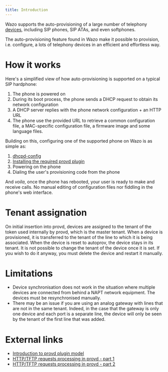 ```yaml
---
title: Introduction
---
```


Wazo supports the auto-provisioning of a large number of telephony
[devices](/uc-doc/ecosystem/supported_devices), including SIP phones, SIP ATAs,
and even softphones.

The auto-provisioning feature found in Wazo make it possible to
provision, i.e. configure, a lots of telephony devices in an efficient
and effortless way.

How it works
============

Here's a simplified view of how auto-provisioning is supported on a
typical SIP hardphone:

1.  The phone is powered on
2.  During its boot process, the phone sends a DHCP request to obtain
    its network configuration
3.  A DHCP server replies with the phone network configuration + an HTTP
    URL
4.  The phone use the provided URL to retrieve a common configuration
    file, a MAC-specific configuration file, a firmware image and some
    language files.

Building on this, configuring one of the supported phone on Wazo is as
simple as:

1.  [dhcpd-config](/uc-doc/administration/provisioning/basic_configuration)
2.  [Installing the required provd plugin](/uc-doc/administration/provisioning/adv_configuration)
3.  Powering on the phone
4.  Dialing the user's provisioning code from the phone

And *voila*, once the phone has rebooted, your user is ready to make and
receive calls. No manual editing of configuration files nor fiddling in
the phone's web interface.

Tenant assignation
==================

On initial insertion into provd, devices are assigned to the tenant of
the token used internally by provd, which is the master tenant. When a
device is provisioned, it is transferred to the tenant of the line to
which it is being associated. When the device is reset to autoprov, the
device stays in its tenant. It is not possible to change the tenant of
the device once it is set. If you wish to do it anyway, you must delete
the device and restart it manually.

Limitations
===========

-   Device synchronisation does not work in the situation where multiple
    devices are connected from behind a NAPT network equipment. The
    devices must be resynchronised manually.
-   There may be an issue if you are using an analog gateway with lines
    that are not in the same tenant. Indeed, in the case that the
    gateway is only one device and each port is a separate line, the
    device will only be seen by the tenant of the first line that was
    added.

External links
==============

-   [Introduction to provd plugin model](/uc-doc/contributors/provisioning/introduction-to-the-plugin-model-of-the-new-provisioning-server)
-   [HTTP/TFTP requests processing in provd - part 1](/uc-doc/contributors/provisioning/httptftp-requests-processing-in-provd-part-1)
-   [HTTP/TFTP requests processing in provd - part 2](/uc-doc/contributors/provisioning/httptftp-requests-processing-in-provd-part-2)
